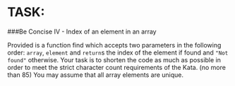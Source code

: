 # TASK:
###Be Concise IV - Index of an element in an array

Provided is a function find which accepts two parameters in the following order: `array`, `element` and `return`s the index of the element if found and `"Not found"` otherwise. Your task is to shorten the code as much as possible in order to meet the strict character count requirements of the Kata. (no more than 85) You may assume that all array elements are unique.